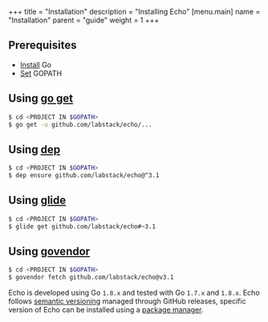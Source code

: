 +++
title = "Installation"
description = "Installing Echo"
[menu.main]
  name = "Installation"
  parent = "guide"
weight = 1
+++

## Prerequisites

- [Install](https://golang.org/doc/install) Go
- [Set](https://golang.org/doc/code.html#GOPATH) GOPATH

## Using [go get](https://golang.org/cmd/go/#hdr-Download_and_install_packages_and_dependencies)

```sh
$ cd <PROJECT IN $GOPATH>
$ go get -u github.com/labstack/echo/...
```

## Using [dep](https://github.com/golang/dep)

```sh
$ cd <PROJECT IN $GOPATH>
$ dep ensure github.com/labstack/echo@^3.1
```

## Using [glide](http://glide.sh)

```sh
$ cd <PROJECT IN $GOPATH>
$ glide get github.com/labstack/echo#~3.1
```

## Using [govendor](https://github.com/kardianos/govendor)

```sh
$ cd <PROJECT IN $GOPATH>
$ govendor fetch github.com/labstack/echo@v3.1
```

Echo is developed using Go `1.8.x` and tested with Go `1.7.x` and `1.8.x`.
Echo follows [semantic versioning](http://semver.org) managed through GitHub
releases, specific version of Echo can be installed using a [package manager](https://github.com/avelino/awesome-go#package-management).
